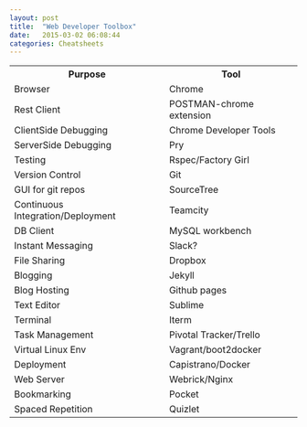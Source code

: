 ```yaml
---
layout: post
title:  "Web Developer Toolbox"
date:   2015-03-02 06:08:44
categories: Cheatsheets
---
```

<div class="panel panel-default">
  <table class="table">
    <tr>
      <th> Purpose </th>
      <th> Tool  </th>
    </tr>
    <tr>
      <td>Browser </td>
      <td> Chrome</td>
    </tr>
    <tr>
      <td>Rest Client </td>
      <td>POSTMAN-chrome extension </td>
    </tr>
    <tr>
      <td>ClientSide Debugging </td>
      <td> Chrome Developer Tools</td>
    </tr>
    <tr>
      <td>ServerSide Debugging </td>
      <td>Pry </td>
    </tr>
      <tr>
      <td>Testing</td>
      <td> Rspec/Factory Girl</td>
    </tr>
    <tr>
      <td>Version Control</td>
      <td>Git </td>
    </tr>
    <tr>
      <td>GUI for git repos </td>
      <td>SourceTree</td>
    </tr>
    <tr>
      <td>Continuous Integration/Deployment </td>
      <td>Teamcity </td>
    </tr>
      <tr>
      <td>DB Client </td>
      <td> MySQL workbench</td>
    </tr>
    <tr>
      <td> Instant Messaging </td>
      <td>Slack? </td>
    </tr>
    <tr>
      <td>File Sharing</td>
      <td>Dropbox</td>
    </tr>
    <tr>
      <td>Blogging </td>
      <td>Jekyll </td>
    </tr>
      <tr>
      <td>Blog Hosting</td>
      <td>Github pages</td>
    </tr>
    <tr>
      <td>Text Editor</td>
      <td>Sublime </td>
    </tr>
    <tr>
      <td>Terminal</td>
      <td>Iterm</td>
    </tr>
    <tr>
      <td>Task Management </td>
      <td>Pivotal Tracker/Trello </td>
    </tr>
    <tr>
      <td>Virtual Linux Env </td>
      <td>Vagrant/boot2docker </td>
    </tr>
    <tr>
      <td>Deployment</td>
      <td>Capistrano/Docker </td>
    </tr>
    <tr>
      <td>Web Server</td>
      <td> Webrick/Nginx</td>
    </tr>
    <tr>
      <td>Bookmarking</td>
      <td>Pocket </td>
    </tr>
    <tr>
      <td>Spaced Repetition</td>
      <td>Quizlet</td>
    </tr>
  </table>
</div>
